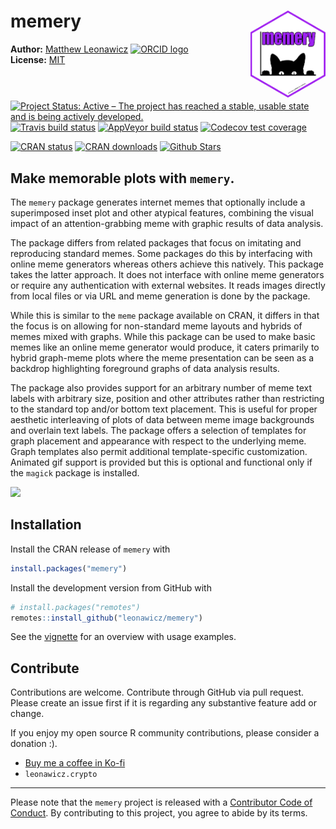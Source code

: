 
<!-- README.md is generated from README.Rmd. Please edit that file -->

# memery <img src="man/figures/logo.png" style="margin-left:10px;margin-bottom:5px;" width="120" align="right">

**Author:** [Matthew Leonawicz](https://github.com/leonawicz)
<a href="https://orcid.org/0000-0001-9452-2771" target="orcid.widget">
<img alt="ORCID logo" src="https://info.orcid.org/wp-content/uploads/2019/11/orcid_16x16.png" width="16" height="16" /></a>
<br/> **License:** [MIT](https://opensource.org/licenses/MIT)<br/>

[![Project Status: Active – The project has reached a stable, usable
state and is being actively
developed.](https://www.repostatus.org/badges/latest/active.svg)](https://www.repostatus.org/)
[![Travis build
status](https://travis-ci.org/leonawicz/memery.svg?branch=master)](https://travis-ci.org/leonawicz/memery)
[![AppVeyor build
status](https://ci.appveyor.com/api/projects/status/github/leonawicz/memery?branch=master&svg=true)](https://ci.appveyor.com/project/leonawicz/memery)
[![Codecov test
coverage](https://codecov.io/gh/leonawicz/memery/branch/master/graph/badge.svg)](https://codecov.io/gh/leonawicz/memery?branch=master)

[![CRAN
status](http://www.r-pkg.org/badges/version/memery)](https://cran.r-project.org/package=memery)
[![CRAN
downloads](http://cranlogs.r-pkg.org/badges/grand-total/memery)](https://cran.r-project.org/package=memery)
[![Github
Stars](https://img.shields.io/github/stars/leonawicz/memery.svg?style=social&label=Github)](https://github.com/leonawicz/memery)

## Make memorable plots with `memery`.

The `memery` package generates internet memes that optionally include a
superimposed inset plot and other atypical features, combining the
visual impact of an attention-grabbing meme with graphic results of data
analysis.

The package differs from related packages that focus on imitating and
reproducing standard memes. Some packages do this by interfacing with
online meme generators whereas others achieve this natively. This
package takes the latter approach. It does not interface with online
meme generators or require any authentication with external websites. It
reads images directly from local files or via URL and meme generation is
done by the package.

While this is similar to the `meme` package available on CRAN, it
differs in that the focus is on allowing for non-standard meme layouts
and hybrids of memes mixed with graphs. While this package can be used
to make basic memes like an online meme generator would produce, it
caters primarily to hybrid graph-meme plots where the meme presentation
can be seen as a backdrop highlighting foreground graphs of data
analysis results.

The package also provides support for an arbitrary number of meme text
labels with arbitrary size, position and other attributes rather than
restricting to the standard top and/or bottom text placement. This is
useful for proper aesthetic interleaving of plots of data between meme
image backgrounds and overlain text labels. The package offers a
selection of templates for graph placement and appearance with respect
to the underlying meme. Graph templates also permit additional
template-specific customization. Animated gif support is provided but
this is optional and functional only if the `magick` package is
installed.

![](https://leonawicz.github.io/memery/articles/meme4d.jpg)

## Installation

Install the CRAN release of `memery` with

``` r
install.packages("memery")
```

Install the development version from GitHub with

``` r
# install.packages("remotes")
remotes::install_github("leonawicz/memery")
```

See the
[vignette](https://leonawicz.github.io/memery/articles/memery.html) for
an overview with usage examples.

## Contribute

Contributions are welcome. Contribute through GitHub via pull request.
Please create an issue first if it is regarding any substantive feature
add or change.

If you enjoy my open source R community contributions, please consider a
donation :).

  - [Buy me a coffee in Ko-fi](https://ko-fi.com/leonawicz)
  - `leonawicz.crypto`

-----

Please note that the `memery` project is released with a [Contributor
Code of
Conduct](https://github.com/leonawicz/memery/blob/master/CODE_OF_CONDUCT.md).
By contributing to this project, you agree to abide by its terms.
